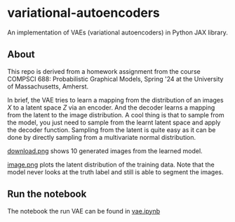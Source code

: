 # variational-autoencoders
An implementation of VAEs (variational autoencoders) in Python JAX library. 

## About
This repo is derived from a homework assignment from the course COMPSCI 688: Probabilistic Graphical Models, Spring '24 at the University of Massachusetts, Amherst. 

In brief, the VAE tries to learn a mapping from the distribution of an images $X$ to a latent space $Z$ via an encoder. And the decoder learns a mapping from the latent to the image distribution. A cool thing is that to sample from the model, you just need to sample from the learnt latent space and apply the decoder function. Sampling from the latent is quite easy as it can be done by directly sampling from a multivariate normal distribution. 

[download.png](/download.png) shows 10 generated images from the learned model. 

[image.png](/image.png) plots the latent distribution of the training data. Note that the model never looks at the truth label and still is able to segment the images. 

## Run the notebook
The notebook the run VAE can be found in [vae.ipynb](/src/vae.ipynb)

